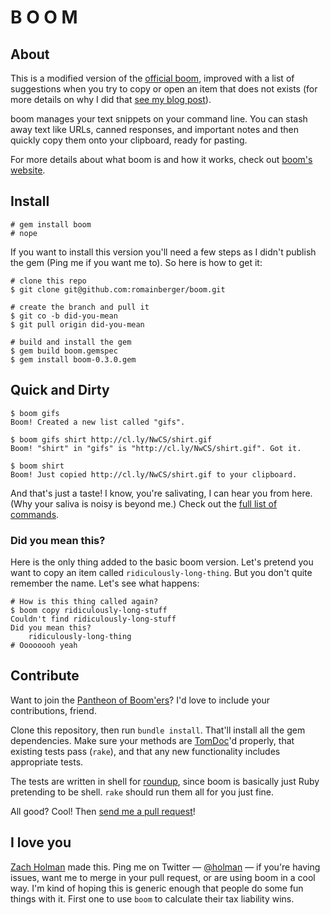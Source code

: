 # B O O M

## About

This is a modified version of the [official boom](http://holman.github.com/boom), improved with a list of suggestions when you try to copy or open an item that does not exists (for more details on why I did that [see my blog post](http://romainberger.com/2013/07/11/just-fork-it/)).

boom manages your text snippets on your command line. You can stash away text
like URLs, canned responses, and important notes and then quickly copy them
onto your clipboard, ready for pasting.

For more details about what boom is and how it works, check out
[boom's website](http://holman.github.com/boom).

## Install

    # gem install boom
    # nope

If you want to install this version you'll need a few steps as I didn't publish the gem (Ping me if you want me to). So here is how to get it:

    # clone this repo
    $ git clone git@github.com:romainberger/boom.git

    # create the branch and pull it
    $ git co -b did-you-mean
    $ git pull origin did-you-mean

    # build and install the gem
    $ gem build boom.gemspec
    $ gem install boom-0.3.0.gem

## Quick and Dirty

    $ boom gifs
    Boom! Created a new list called "gifs".

    $ boom gifs shirt http://cl.ly/NwCS/shirt.gif
    Boom! "shirt" in "gifs" is "http://cl.ly/NwCS/shirt.gif". Got it.

    $ boom shirt
    Boom! Just copied http://cl.ly/NwCS/shirt.gif to your clipboard.

And that's just a taste! I know, you're salivating, I can hear you from here.
(Why your saliva is noisy is beyond me.) Check out the [full list of
commands](https://github.com/holman/boom/wiki/Commands).


### Did you mean this?

Here is the only thing added to the basic boom version. Let's pretend you want to copy an item called `ridiculously-long-thing`. But you don't quite remember the name. Let's see what happens:

    # How is this thing called again?
    $ boom copy ridiculously-long-stuff
    Couldn't find ridiculously-long-stuff
    Did you mean this?
        ridiculously-long-thing
    # Oooooooh yeah

## Contribute

Want to join the [Pantheon of
Boom'ers](https://github.com/holman/boom/contributors)? I'd love to include
your contributions, friend.

Clone this repository, then run `bundle install`. That'll install all the gem
dependencies. Make sure your methods are [TomDoc](http://tomdoc.org)'d
properly, that existing tests pass (`rake`), and that any new functionality
includes appropriate tests.

The tests are written in shell for
[roundup](https://github.com/bmizerany/roundup), since boom is basically just
Ruby pretending to be shell. `rake` should run them all for you just fine.

All good? Cool! Then [send me a pull request](https://github.com/holman/boom/pull/new/master)!

## I love you

[Zach Holman](http://zachholman.com) made this. Ping me on Twitter —
[@holman](http://twitter.com/holman) — if you're having issues, want me to
merge in your pull request, or are using boom in a cool way. I'm kind of hoping
this is generic enough that people do some fun things with it. First one to use
`boom` to calculate their tax liability wins.
